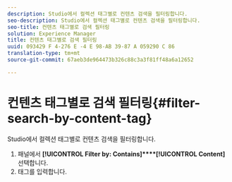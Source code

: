 ```yaml
---
description: Studio에서 컬렉션 태그별로 컨텐츠 검색을 필터링합니다.
seo-description: Studio에서 컬렉션 태그별로 컨텐츠 검색을 필터링합니다.
seo-title: 컨텐츠 태그별로 검색 필터링
solution: Experience Manager
title: 컨텐츠 태그별로 검색 필터링
uuid: 093429 F 4-276 E -4 E 98-AB 39-87 A 059290 C 86
translation-type: tm+mt
source-git-commit: 67aeb3de964473b326c88c3a3f81ff48a6a12652

---
```



# 컨텐츠 태그별로 검색 필터링{#filter-search-by-content-tag}

Studio에서 컬렉션 태그별로 컨텐츠 검색을 필터링합니다.

1. 패널에서 **[!UICONTROL Filter by: Contains]****[!UICONTROL Content]** 선택합니다.
1. 태그를 입력합니다.
